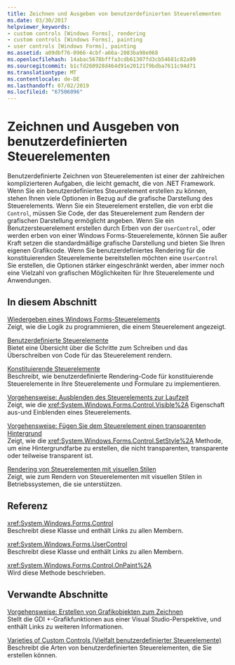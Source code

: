 ```yaml
---
title: Zeichnen und Ausgeben von benutzerdefinierten Steuerelementen
ms.date: 03/30/2017
helpviewer_keywords:
- custom controls [Windows Forms], rendering
- custom controls [Windows Forms], painting
- user controls [Windows Forms], painting
ms.assetid: a09dbf76-0966-4cbf-a66a-2083ba98e068
ms.openlocfilehash: 14abac5678bfffa3cdb61307fd3cb54681c82a99
ms.sourcegitcommit: b1cfd260928d464d91e20121f9bdba7611c94d71
ms.translationtype: MT
ms.contentlocale: de-DE
ms.lasthandoff: 07/02/2019
ms.locfileid: "67506096"
---
```

# <a name="custom-control-painting-and-rendering"></a>Zeichnen und Ausgeben von benutzerdefinierten Steuerelementen
Benutzerdefinierte Zeichnen von Steuerelementen ist einer der zahlreichen komplizierteren Aufgaben, die leicht gemacht, die von .NET Framework. Wenn Sie ein benutzerdefiniertes Steuerelement erstellen zu können, stehen Ihnen viele Optionen in Bezug auf die grafische Darstellung des Steuerelements. Wenn Sie ein Steuerelement erstellen, die von erbt die `Control`, müssen Sie Code, der das Steuerelement zum Rendern der grafischen Darstellung ermöglicht angeben. Wenn Sie ein Benutzersteuerelement erstellen durch Erben von der `UserControl`, oder werden erben von einer Windows Forms-Steuerelemente, können Sie außer Kraft setzen die standardmäßige grafische Darstellung und bieten Sie Ihren eigenen Grafikcode. Wenn Sie benutzerdefiniertes Rendering für die konstituierenden Steuerelemente bereitstellen möchten eine `UserControl` Sie erstellen, die Optionen stärker eingeschränkt werden, aber immer noch eine Vielzahl von grafischen Möglichkeiten für Ihre Steuerelemente und Anwendungen.  
  
## <a name="in-this-section"></a>In diesem Abschnitt  
 [Wiedergeben eines Windows Forms-Steuerelements](rendering-a-windows-forms-control.md)  
 Zeigt, wie die Logik zu programmieren, die einem Steuerelement angezeigt.  
  
 [Benutzerdefinierte Steuerelemente](user-drawn-controls.md)  
 Bietet eine Übersicht über die Schritte zum Schreiben und das Überschreiben von Code für das Steuerelement rendern.  
  
 [Konstituierende Steuerelemente](constituent-controls.md)  
 Beschreibt, wie benutzerdefinierte Rendering-Code für konstituierende Steuerelemente in Ihre Steuerelemente und Formulare zu implementieren.  
  
 [Vorgehensweise: Ausblenden des Steuerelements zur Laufzeit](how-to-make-your-control-invisible-at-run-time.md)  
 Zeigt, wie die <xref:System.Windows.Forms.Control.Visible%2A> Eigenschaft aus-und Einblenden eines Steuerelements.  
  
 [Vorgehensweise: Fügen Sie dem Steuerelement einen transparenten Hintergrund](how-to-give-your-control-a-transparent-background.md)  
 Zeigt, wie die <xref:System.Windows.Forms.Control.SetStyle%2A> Methode, um eine Hintergrundfarbe zu erstellen, die nicht transparenten, transparente oder teilweise transparent ist.  
  
 [Rendering von Steuerelementen mit visuellen Stilen](rendering-controls-with-visual-styles.md)  
 Zeigt, wie zum Rendern von Steuerelementen mit visuellen Stilen in Betriebssystemen, die sie unterstützen.  
  
## <a name="reference"></a>Referenz  
 <xref:System.Windows.Forms.Control>  
 Beschreibt diese Klasse und enthält Links zu allen Membern.  
  
 <xref:System.Windows.Forms.UserControl>  
 Beschreibt diese Klasse und enthält Links zu allen Membern.  
  
 <xref:System.Windows.Forms.Control.OnPaint%2A>  
 Wird diese Methode beschrieben.  
  
## <a name="related-sections"></a>Verwandte Abschnitte  
 [Vorgehensweise: Erstellen von Grafikobjekten zum Zeichnen](../advanced/how-to-create-graphics-objects-for-drawing.md)  
 Stellt die GDI +-Grafikfunktionen aus einer Visual Studio-Perspektive, und enthält Links zu weiteren Informationen.  
  
 [Varieties of Custom Controls (Vielfalt benutzerdefinierter Steuerelemente)](varieties-of-custom-controls.md)  
 Beschreibt die Arten von benutzerdefinierten Steuerelementen, die Sie erstellen können.
